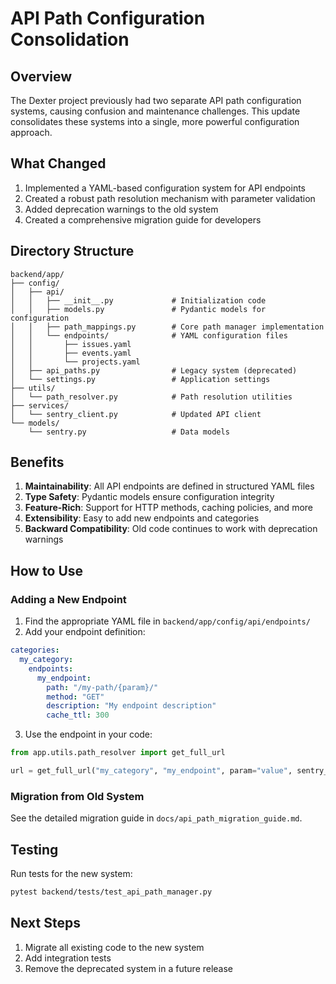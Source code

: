 # API Path Configuration Consolidation

## Overview

The Dexter project previously had two separate API path configuration systems, causing confusion and maintenance challenges. This update consolidates these systems into a single, more powerful configuration approach.

## What Changed

1. Implemented a YAML-based configuration system for API endpoints
2. Created a robust path resolution mechanism with parameter validation
3. Added deprecation warnings to the old system
4. Created a comprehensive migration guide for developers

## Directory Structure

```
backend/app/
├── config/
│   ├── api/
│   │   ├── __init__.py             # Initialization code
│   │   ├── models.py               # Pydantic models for configuration
│   │   ├── path_mappings.py        # Core path manager implementation
│   │   └── endpoints/              # YAML configuration files
│   │       ├── issues.yaml
│   │       ├── events.yaml
│   │       └── projects.yaml
│   ├── api_paths.py                # Legacy system (deprecated)
│   └── settings.py                 # Application settings
├── utils/
│   └── path_resolver.py            # Path resolution utilities
├── services/
│   └── sentry_client.py            # Updated API client
└── models/
    └── sentry.py                   # Data models
```

## Benefits

1. **Maintainability**: All API endpoints are defined in structured YAML files
2. **Type Safety**: Pydantic models ensure configuration integrity
3. **Feature-Rich**: Support for HTTP methods, caching policies, and more
4. **Extensibility**: Easy to add new endpoints and categories
5. **Backward Compatibility**: Old code continues to work with deprecation warnings

## How to Use

### Adding a New Endpoint

1. Find the appropriate YAML file in `backend/app/config/api/endpoints/`
2. Add your endpoint definition:

```yaml
categories:
  my_category:
    endpoints:
      my_endpoint:
        path: "/my-path/{param}/"
        method: "GET"
        description: "My endpoint description"
        cache_ttl: 300
```

3. Use the endpoint in your code:

```python
from app.utils.path_resolver import get_full_url

url = get_full_url("my_category", "my_endpoint", param="value", sentry_base_url=base_url)
```

### Migration from Old System

See the detailed migration guide in `docs/api_path_migration_guide.md`.

## Testing

Run tests for the new system:

```bash
pytest backend/tests/test_api_path_manager.py
```

## Next Steps

1. Migrate all existing code to the new system
2. Add integration tests
3. Remove the deprecated system in a future release
